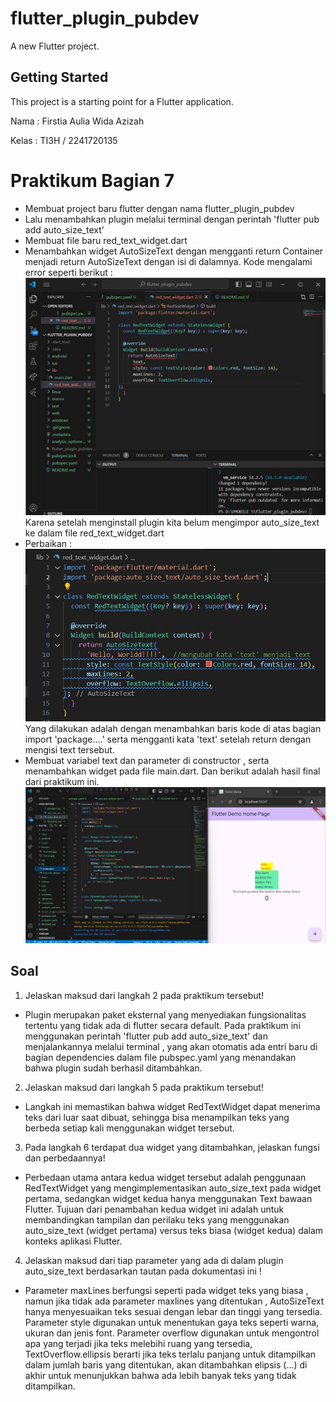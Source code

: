 # flutter_plugin_pubdev

A new Flutter project.

## Getting Started

This project is a starting point for a Flutter application.

Nama    : Firstia Aulia Wida Azizah

Kelas   : TI3H / 2241720135


# Praktikum Bagian 7

- Membuat project baru flutter dengan nama flutter_plugin_pubdev
- Lalu menambahkan plugin melalui terminal dengan perintah 'flutter pub add auto_size_text'
- Membuat file baru red_text_widget.dart 
- Menambahkan widget AutoSizeText dengan mengganti return Container menjadi return AutoSizeText dengan isi di dalamnya.
Kode mengalami error seperti berikut :
![Screenshot](images/1error.jpg)
Karena setelah menginstall plugin kita belum mengimpor auto_size_text ke dalam file red_text_widget.dart
- Perbaikan :
![Screenshot](images\1correct.jpg)
Yang dilakukan adalah dengan menambahkan baris kode di atas bagian import 'package....' serta mengganti kata 'text' setelah return dengan mengisi text tersebut.
- Membuat variabel text dan parameter di constructor , serta menambahkan widget pada file main.dart. Dan berikut adalah hasil final dari praktikum ini.
![Screenshot](images/final.jpg)

## Soal

1. Jelaskan maksud dari langkah 2 pada praktikum tersebut!
- Plugin merupakan paket eksternal yang menyediakan fungsionalitas tertentu yang tidak ada di flutter secara default. Pada praktikum ini menggunakan perintah 'flutter pub add auto_size_text' dan menjalankannya melalui terminal , yang akan otomatis ada entri baru di bagian dependencies dalam file pubspec.yaml yang menandakan bahwa plugin sudah berhasil ditambahkan.
2. Jelaskan maksud dari langkah 5 pada praktikum tersebut!
- Langkah ini memastikan bahwa widget RedTextWidget dapat menerima teks dari luar saat dibuat, sehingga bisa menampilkan teks yang berbeda setiap kali menggunakan widget tersebut.
3. Pada langkah 6 terdapat dua widget yang ditambahkan, jelaskan fungsi dan perbedaannya!
- Perbedaan utama antara kedua widget tersebut adalah penggunaan RedTextWidget yang mengimplementasikan auto_size_text pada widget pertama, sedangkan widget kedua hanya menggunakan Text bawaan Flutter. Tujuan dari penambahan kedua widget ini adalah untuk membandingkan tampilan dan perilaku teks yang menggunakan auto_size_text (widget pertama) versus teks biasa (widget kedua) dalam konteks aplikasi Flutter.
4. Jelaskan maksud dari tiap parameter yang ada di dalam plugin auto_size_text berdasarkan tautan pada dokumentasi ini !
- Parameter maxLines berfungsi seperti pada widget teks yang biasa , namun jika tidak ada parameter maxlines yang ditentukan , AutoSizeText hanya menyesuaikan teks sesuai dengan lebar dan tinggi yang tersedia. Parameter style digunakan untuk menentukan gaya teks seperti warna, ukuran dan jenis font. Parameter overflow digunakan untuk mengontrol apa yang terjadi jika teks melebihi ruang yang tersedia, TextOverflow.ellipsis berarti jika teks terlalu panjang untuk ditampilkan dalam jumlah baris yang ditentukan, akan ditambahkan elipsis (...) di akhir untuk menunjukkan bahwa ada lebih banyak teks yang tidak ditampilkan.